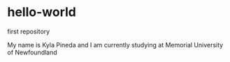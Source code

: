 # hello-world
first repository

My name is Kyla Pineda and I am currently studying at Memorial University of Newfoundland
